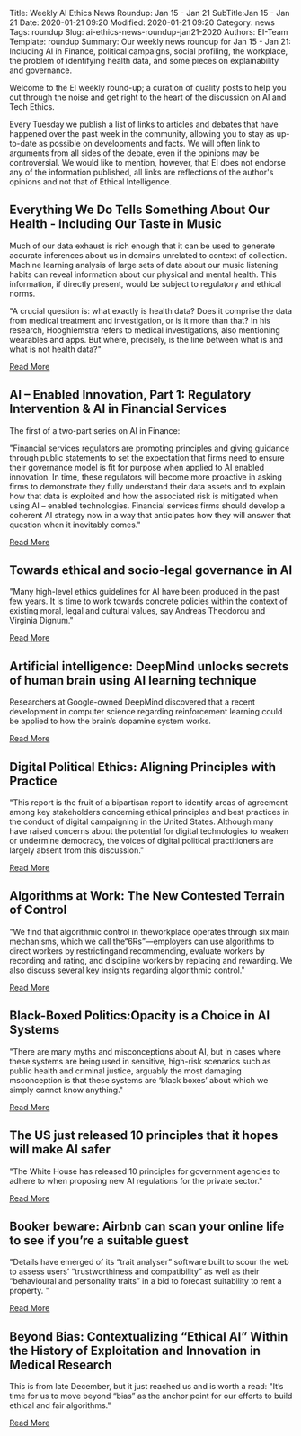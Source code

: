 Title: Weekly AI Ethics News Roundup: Jan 15 - Jan 21
SubTitle:Jan 15 - Jan 21
Date: 2020-01-21 09:20
Modified: 2020-01-21 09:20
Category: news
Tags: roundup
Slug: ai-ethics-news-roundup-jan21-2020
Authors: EI-Team
Template: roundup
Summary: Our weekly news roundup for Jan 15 - Jan 21: Including AI in Finance, political campaigns, social profiling, the workplace, the problem of identifying health data, and some pieces on explainability and governance. 

Welcome to the EI weekly round-up; a curation of quality posts to help you cut through the noise and get right to the heart of the discussion on AI and Tech Ethics.

Every Tuesday we publish a list of links to articles and debates that have happened over the past week in the community, allowing you to stay as up-to-date as possible on developments and facts. We will often link to arguments from all sides of the debate, even if the opinions may be controversial. We would like to mention, however, that EI does not endorse any of the information published, all links are reflections of the author's opinions and not that of Ethical Intelligence.



## Everything We Do Tells Something About Our Health - Including Our Taste in Music

Much of our data exhaust is rich enough that it can be used to generate accurate inferences about us in domains unrelated to context of collection. Machine learning analysis of large sets of data about our music listening habits can reveal information about our physical and mental health. This information, if directly present, would be subject to regulatory and ethical norms. 

"A crucial question is: what exactly is health data? Does it comprise the data from medical treatment and investigation, or is it more than that? In his research, Hooghiemstra refers to medical investigations, also mentioning wearables and apps. But where, precisely, is the line between what is and what is not health data?"

<a class="readmore" href="https://dataethics.eu/health-data-can-include-your-taste-in-music/">Read More</a>

## AI – Enabled Innovation, Part 1: Regulatory Intervention & AI in Financial Services

The first of a two-part series on AI in Finance: 

"Financial services regulators are promoting principles and giving guidance through public statements to set the expectation that firms need to ensure their governance model is fit for purpose when applied to AI enabled innovation. In time, these regulators will become more proactive in asking firms to demonstrate they fully understand their data assets and to explain how that data is exploited and how the associated risk is mitigated when using AI – enabled technologies. Financial services firms should develop a coherent AI strategy now in a way that anticipates how they will answer that question when it inevitably comes."

<a class="readmore" href="https://www.technologyslegaledge.com/2020/01/ai-enabled-innovation-part-1-regulatory-intervention-ai-in-financial-services/">Read More</a>

## Towards ethical and socio-legal governance in AI

"Many high-level ethics guidelines for AI have been produced in the past few years. It is time to work towards concrete policies within the context of existing moral, legal and cultural values, say Andreas Theodorou and Virginia Dignum."


<a class="readmore" href="https://www.nature.com/articles/s42256-019-0136-y">Read More</a>

## Artificial intelligence: DeepMind unlocks secrets of human brain using AI learning technique

Researchers at Google-owned DeepMind discovered that a recent development in computer science regarding reinforcement learning could be applied to how the brain’s dopamine system works.

<a class="readmore" href="https://www.independent.co.uk/life-style/gadgets-and-tech/news/artificial-intelligence-deepmind-ai-human-brain-neuroscience-a9286661.html">Read More</a>

## Digital Political Ethics: Aligning Principles with Practice

"This report is the fruit of a bipartisan report to identify areas of agreement among key stakeholders concerning ethical principles and best practices in the conduct of digital campaigning in the United States. Although many have raised concerns about the potential for digital technologies to weaken or undermine democracy, the voices of digital political practitioners are largely absent from this discussion." 

<a class="readmore" href="https://citapdigitalpolitics.com/?page_id=1911">Read More</a>

## Algorithms at Work: The New Contested Terrain of Control

"We find that algorithmic control in theworkplace operates through six main mechanisms, which we call the“6Rs”—employers can use algorithms to direct workers by restrictingand recommending, evaluate workers by recording and rating, and discipline workers by replacing and rewarding. We also discuss several key insights regarding algorithmic control."

<a class="readmore" href="http://www.angelechristin.com/wp-content/uploads/2020/01/Algorithms-at-Work_Annals.pdf">Read More</a>

## Black-Boxed Politics:Opacity is a Choice in AI Systems

"There are many myths and misconceptions about AI, but in cases where these systems are being used in sensitive, high-risk scenarios such as public health and criminal justice, arguably the most damaging msconception is that these systems are ‘black boxes’ about which we simply cannot know anything."

<a class="readmore" href="https://medium.com/@szymielewicz/black-boxed-politics-cebc0d5a54ad">Read More</a>

## The US just released 10 principles that it hopes will make AI safer

"The White House has released 10 principles for government agencies to adhere to when proposing new AI regulations for the private sector."

<a class="readmore" href="https://www.technologyreview.com/s/615015/ai-regulatory-principles-us-white-house-american-ai-initiatve/">Read More</a>

## Booker beware: Airbnb can scan your online life to see if you’re a suitable guest

"Details have emerged of its “trait analyser” software built to scour the web to assess users’ “trustworthiness and compatibility” as well as their “behavioural and personality traits” in a bid to forecast suitability to rent a property. "

<a class="readmore" href="https://www.standard.co.uk/tech/airbnb-software-scan-online-life-suitable-guest-a4325551.html">Read More</a>

## Beyond Bias: Contextualizing “Ethical AI” Within the History of Exploitation and Innovation in Medical Research

This is from late December, but it just reached us and is worth a read: "It’s time for us to move beyond “bias” as the anchor point for our efforts to build ethical and fair algorithms."

<a class="readmore" href="https://www.media.mit.edu/articles/beyond-bias-contextualizing-ethical-ai-within-the-history-of-exploitation-and-innovation-in-medical-research/">Read More</a>
